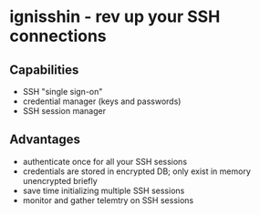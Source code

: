 # ignisshin - rev up your SSH connections

## Capabilities

- SSH "single sign-on"
- credential manager (keys and passwords)
- SSH session manager 

## Advantages
- authenticate once for all your SSH sessions
- credentials are stored in encrypted DB; only exist in memory unencrypted briefly
- save time initializing multiple SSH sessions
- monitor and gather telemtry on SSH sessions
